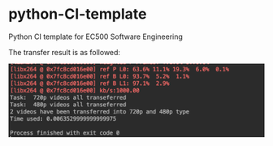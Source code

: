 # python-CI-template
Python CI template for EC500 Software Engineering

The transfer result is as followed:

![ex2_result](ex2_result.png)
